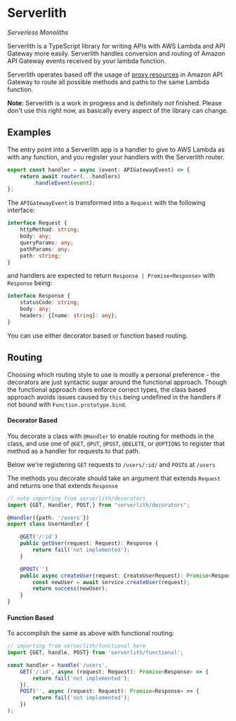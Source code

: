# Serverlith

*Serverless Monoliths*

Serverlith is a TypeScript library for writing APIs with AWS Lambda and API Gateway more easily.
Serverlith handles conversion and routing of Amazon API Gateway events received by your lambda 
function. 

Serverlith operates based off the usage of [proxy resources](https://docs.aws.amazon.com/apigateway/latest/developerguide/api-gateway-set-up-simple-proxy.html)
in Amazon API Gateway to route all possible methods and paths to the same Lambda function.

**Note:** Serverlith is a work in progress and is definitely *not* finished. Please don't use this right now, as
basically every aspect of the library can change.


## Examples

The entry point into a Serverlith app is a handler to give to AWS Lambda as with any function, and you
register your handlers with the Serverlith router.

```typescript
export const handler = async (event: APIGatewayEvent) => {
    return await router(...handlers)
        .handleEvent(event);
};
```
The `APIGatewayEvent` is transformed into a `Request` with the following interface:

```typescript
interface Request {
    httpMethod: string;
    body: any;
    queryParams: any;
    pathParams: any;
    path: string;
}
```

and handlers are expected to return `Response | Promise<Response>` with `Response` being:

```typescript
interface Response {
    statusCode: string;
    body: any;
    headers: {[name: string]: any};
}
```

You can use either decorator based or function based routing.

## Routing

Choosing which routing style to use is mostly a personal preference - the decorators are just syntactic sugar
around the functional approach. Though the functional approach does enforce correct types, the class based approach
avoids issues caused by `this` being undefined in the handlers if not bound with `Function.prototype.bind`.

#### Decorator Based

You decorate a class with `@Handler` to enable routing for methods in the class, and use one of `@GET`, `@PUT`, 
`@POST`, `@DELETE`, or `@OPTIONS` to register that method as a handler for requests to that path.

Below we're registering `GET` requests to `/users/:id/` and `POST`s at `/users`

The methods you decorate should take an argument that extends `Request` and returns one that extends `Response`

```typescript
// note importing from serverlith/decorators
import {GET, Handler, POST,} from "serverlith/decorators"; 

@Handler({path: '/users'})
export class UserHandler {

    @GET('/:id')
    public getUser(request: Request): Response {
        return fail('not implemented');
    }

    @POST('')
    public async createUser(request: CreateUserRequest): Promise<Response> {
        const newUser = await service.createUser(request);
        return success(newUser);
    }
}

```

#### Function Based

To accomplish the same as above with functional routing:

```typescript
// importing from serverlith/functional here
import {GET, handle, POST} from 'serverlith/functional';

const handler = handle('/users',
    GET('/:id', async (request: Request): Promise<Response> => {
        return fail('not implemented');
    }),
    POST('', async (request: Request): Promise<Response> => {
        return fail('not implemented');
    })
);
```
